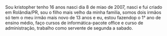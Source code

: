 Sou kristopher tenho 16 anos nasci dia 8 de miao de 2007, nasci e fui criado em Rolândia/PR, sou o filho mais velho da minha familia, somos dois irmãos só tem o meu irmão mais novo de 13 anos e eu, estou fazendop o 1° ano de ensino médio, faço cursos de informática-pacote office e curso de administração, trabalho como servente de segunda a sabado.
